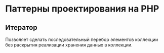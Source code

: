 # Паттерны проектирования на PHP

## Итератор
Позволяет сделать последовательный перебор элементов коллекции без раскрытия реализации хранения данных в коллекции. 